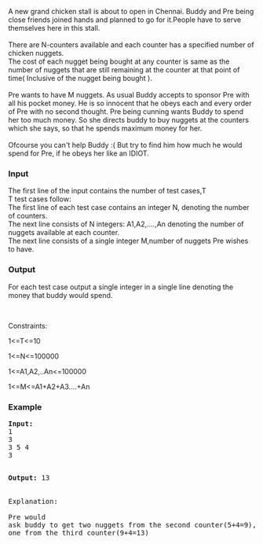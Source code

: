 <p>A new grand chicken stall is about to open in Chennai. Buddy and Pre being close friends joined hands and planned to go for it.People have to serve themselves here in this stall.<br><br>There are N-counters available and each counter has a specified number of chicken nuggets. &nbsp;<br>The cost of each nugget being bought at any counter is same as the number of nuggets that are still remaining at the counter at that point of time( Inclusive of the nugget being bought ).<br><br>Pre wants to have M nuggets. As usual Buddy accepts to sponsor Pre with all his pocket money. He is so innocent that he obeys each and every order of Pre with no second thought. Pre being cunning wants Buddy to spend her too much money. So she directs buddy to buy nuggets at the counters which she says, so that he spends maximum money for her.<br><br>Ofcourse you can't help Buddy :( But try to find him how much he would spend for Pre, if he obeys her like an IDIOT.</p>
<h3>Input</h3>
<p>The first line of the input contains the number of test cases,T<br>T test cases follow:<br>The first line of each test case contains an integer N, denoting the number of counters.<br>The next line consists of N integers: A1,A2,....,An denoting the number of nuggets available at each counter.<br>The next line consists of a single integer M,number of nuggets Pre wishes to have.</p>
<h3>Output</h3>
<p>For each test case output a single integer in a single line denoting the money that buddy would spend.</p>
<p>&nbsp;</p>
<p>Constraints:</p>
<p>1&lt;=T&lt;=10</p>
<p>1&lt;=N&lt;=100000</p>
<p>1&lt;=A1,A2,..An&lt;=100000</p>
<p>1&lt;=M&lt;=A1+A2+A3....+An</p>
<h3>Example</h3>
<pre><strong>Input:</strong>
1<br>3<br>3 5 4<br>3

<strong>Output:</strong>
13<br><br><br>Explanation:<br><br>Pre would ask buddy to get two nuggets from the second counter(5+4=9), and then one from the third counter(9+4=13) <br></pre>